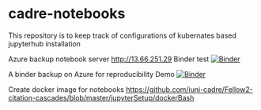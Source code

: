 # cadre-notebooks

This repository is to keep track of configurations of kubernates based jupyterhub installation

Azure backup notebook server http://13.66.251.29
Binder test [![Binder](http://52.191.170.48/badge_logo.svg)](http://52.191.170.48/v2/gh/iuni-cadre/ReproducibilityDemo.git/5583cb6ed77918b7d7fdc57cc900c2a3bb4089f6)

A binder backup on Azure for reproducibility Demo
[![Binder](https://mybinder.org/badge_logo.svg)](http://52.191.170.48/v2/gh/iuni-cadre/ReproducibilityDemo.git/master)

Create docker image for notebooks
https://github.com/iuni-cadre/Fellow2-citation-cascades/blob/master/jupyterSetup/dockerBash
